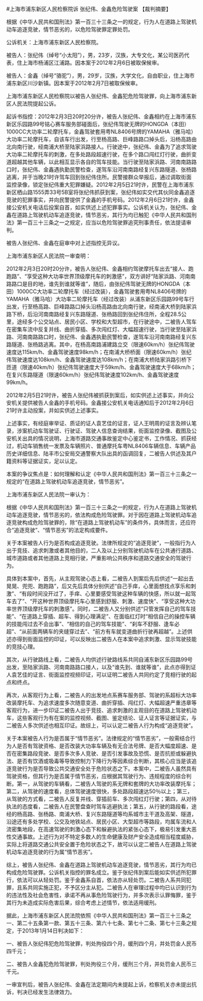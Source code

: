 #上海市浦东新区人民检察院诉 张纪伟、金鑫危险驾驶案 
【裁判摘要】

根据《中华人民共和国刑法》第一百三十三条之一的规定，行为人在道路上驾驶机动车追逐竞驶，情节恶劣的，以危险驾驶罪定罪处罚。



公诉机关：上海市浦东新区人民检察院。

被告人：张纪伟（绰号“小太阳”），男，23岁，汉族，大专文化，某公司医药代表，住上海市杨浦区江浦路。因本案于2012年2月6日被取保候审。

被告人：金鑫（绰号“骆驼”），男，29岁，汉族，大学文化，自由职业，住上海市浦东新区川沙新镇。因本案于2012年2月7日被取保候审。

上海市浦东新区人民检察院以被告人张纪伟、金鑫犯危险驾驶罪，向上海市浦东新区人民法院提起公诉。

起诉书指控：2012年2月3日20时20分许，被告人张纪伟、金鑫相约在上海市浦东新区乐园路99号铭心赛车服务部碰面后，张纪伟驾驶无牌的HONGDA（本田）1000CC大功率二轮摩托车，金鑫驾驶套用粤NL8406号牌的YAMAHA（雅马哈）大功率二轮摩托车，自该车行出发，行至杨高路、巨峰路路口掉头后，沿杨高路由北向南行驶，经南浦大桥至陆家浜路接人。行驶途中，张纪伟、金鑫为了追求驾驶大功率二轮摩托车的刺激，在多处路段超速行驶，在多个路口闯红灯行驶，曲折变道超越其他车辆，以此相互显示各自的驾车技能。当行驶至陆家浜路、河南南路路口时，张纪伟、金鑫遇执勤民警检查，遂驾车沿河南南路经复兴东路隧道、张杨路逃离，并于当晚21时许驾车回到张纪伟住所。民警接群众举报后，通过调取街面监控录像，锁定张纪伟重大犯罪嫌疑。2012年2月5日21时许，民警在上海市浦东新区栖山路1555弄33号5B室将张纪伟抓获到案，张纪伟如实交代其伙同金鑫追逐竞驶的犯罪事实，并向民警提供了金鑫的手机号码。2012年2月6日21时许，金鑫接公安机关电话后投案自首，如实供述上述犯罪事实。公诉机关认为，张纪伟、金鑫在道路上驾驶机动车追逐竞驶，情节恶劣，其行为均已触犯《中华人民共和国刑法》第一百三十三条之一之规定，应当以危险驾驶罪追究刑事责任，依法提请审判。

被告人张纪伟、金鑫在庭审中对上述指控无异议。

上海市浦东新区人民法院一审查明：

2012年2月3日20时20分许，被告人张纪伟、金鑫相约驾驶摩托车出去“接人、跑跑路”、“享受这种大功率世界顶级摩托车的刺激感”，双方讲好“陆家浜路、河南南路路口是目的地，谁先到谁就等谁”，随后，由张纪伟驾驶无牌的HONGDA（本田）1000CC大功率二轮摩托车（经过改装），金鑫驾驶套用粤NL8406号牌的YAMAHA（雅马哈）大功率二轮摩托车（经过改装）从浦东新区乐园路99号车行出发，行至杨高路、巨峰路路口掉头沿杨高路由北向南行驶，经南浦大桥到陆家浜路下桥，后沿河南南路经复兴东路隧道、张杨路回到张纪伟住所，全程28.5公里，途经多个公交站点、居民小区、学校和大型超市，在行驶途中，二被告人驾车在密集车流中反复并线、曲折穿插、多次闯红灯、大幅超速行驶，当行驶至陆家浜路、河南南路路口时，张纪伟、金鑫遇执勤民警检查，遂驾车沿河南南路经复兴东路隧道、张杨路逃离。其中，在杨高南路浦建路立交（限速60km/h）张纪伟驾驶速度达115km/h、金鑫驾驶速度98km/h；在南浦大桥桥面（限速60km/h）张纪伟驾驶速度达108km/h、金鑫驾驶速度达108km/h；在南浦大桥陆家浜路引桥下匝道（限速40km/h）张纪伟驾驶速度大于59km/h、金鑫驾驶速度大于68km/h；在复兴东路隧道（限速60km/h）张纪伟驾驶速度102km/h、金鑫驾驶速度99km/h。

2012年2月5日21时许，被告人张纪伟被抓获到案后，如实供述上述事实，并向公安机关提供被告人金鑫的手机号码。金鑫接公安机关电话通知后于2012年2月6日21时许主动投案，并如实供述上述事实。

上述事实，有经庭审举证、质证的证人袁艺佳的证言，证人王明周的证言及辨认笔录，涉案机动车驾驶证、行驶证、驾驶人信息查询结果，街面监控录像、截图及公安机关出具的情况说明，上海市道路交通事故鉴定中心鉴定书，工作情况、抓获经过，机动车销售统一发票及车辆照片、普通摩托车粤NL8406车辆信息、车辆产品历史详细信息、陆丰市公安局交通警察大队出具的函调回复，二被告人供述及其户籍资料等证据证实，足以认定。

本案的争议焦点是：如何理解和认定《中华人民共和国刑法》第一百三十三条之一规定的“在道路上驾驶机动车追逐竞驶，情节恶劣”。

上海市浦东新区人民法院一审认为：

根据《中华人民共和国刑法》第一百三十三条之一的规定，行为人在道路上驾驶机动车追逐竞驶，情节恶劣的，依法构成危险驾驶罪。对于因在道路上驾驶机动车追逐竞驶构成危险驾驶罪的，除“在道路上驾驶机动车”的条件外，具体而言，还应符合“追逐竞驶”、“情节恶劣”的法定构成要件。

关于本案被告人行为是否构成追逐竞驶。法律所规定的“追逐竞驶”，一般指行为人出于竞技、追求刺激或者其他目的，二人及以上分别驾驶机动车在公共通行道路、城市道路或者其他道路上竞相行驶，严重影响公共秩序和道路交通安全的驾驶行为。

具体到本案中，首先，从主观驾驶心态上看，二被告人到案后先后供述“一起出去晃晃、兜兜、跑跑路”，后又先后具体分别供述“自己手痒，心里面想找点享乐和刺激”、“有段时间没开过了，手痒、心里要感受驾驶这种车辆的快感，所以就一起驾车去了”、“开这种世界顶级摩托车心里感到舒服、刺激、速度快”、“享受这种大功率世界顶级摩托车的刺激感”。同时，二被告人又分别供述“只管发挥自己的驾车技能”、“在道路上穿插、超车、得到心理满足”、在面临红灯时“相信自己的操控车辆的技能闯过去不会出事”、“相信的自己的驾车技能”、“刹车不舒服、逢车必超”、“从前面两辆车的夹缝穿过去”、“前方有车就变道曲折行驶再超越”。上述供述亦得到街面监控的印证，可以反映出二被告人在本案中追求刺激、显示驾驶技能的竞技心理。

其次，从行驶路线上看，二被告人均供述行驶路线系共同自浦东新区乐园路99号出发，至陆家浜路、河南南路路口接人，以及“谁先到、谁就等谁”，此点亦得到证人袁艺佳的证言、街面监控视频印证，可以证明二被告人共同约定了竞相行驶的起点和终点。

再次，从客观行为上看，二被告人的出发地点系赛车服务部、驾驶的系超标大功率改装摩托车、为追求速度多次随意变道、曲折穿插、闯红灯、大幅超速严重违章等客观行为，进一步印证二被告人出于竞技、追求刺激的主观目的在道路上驾驶机动车，这些客观行为有在案的监控视频、截图、鉴定结论、证人证言等证据证实，与二被告人多次供述也相互印证。故综上，可以认定二被告人行为构成“追逐竞驶”。

关于本案被告人行为是否属于“情节恶劣”。法律规定的“情节恶劣”，一般需结合行为人是否有驾驶资格、是否改装大功率车辆及有无合法号牌、是否大幅度超速、是否在密集路段竞驶、是否多次多人竞驶、是否引发事故及恐慌、是否抗拒或躲避执法、是否有饮酒或吸毒等导致控制力下降行为等因素综合判断，其核心应当是该追逐竞驶行为是否导致公共交通安全处于危险状态之下。本案中，二被告人虽然具有驾驶资格，但其行为是否属于情节恶劣，应根据其驾驶行为、违规程度的综合判断。第一，从驾驶的车辆看，二被告人驾驶的系无牌和套牌的大功率改装摩托车；第二，从驾驶的速度看，总体驾驶速度很快，多处路段超速达50％以上；第三，从驾驶的方式看，二被告人反复并线、穿插前车、多次闯红灯行驶；第四，从对待执法的态度看，二被告人在民警盘查时驾车逃避执法；第五，从行驶的路段看，途经的杨高路、张杨路、南浦大桥、复兴东路隧道等均系城市主干道及高架、隧道，沿途还有多处学校、公交及地铁站点、居民小区、大型超市等路段，均属车流和人流密集地段，在高速驾驶的刺激心态下和躲避执法的紧张心态下，极易引发重大恶性交通事故。上述行为对不特定多数人的生命健康及财产安全造成相当程度威胁，实际上将道路交通公共安全置于危险状态之下，故可以认定二被告人在道路上驾驶机动车追逐竞驶的行为属“情节恶劣”。

综上，被告人张纪伟、金鑫在道路上驾驶机动车追逐竞驶，情节恶劣，其行为均已构成危险驾驶罪。公诉机关指控的罪名成立。鉴于张纪伟到案后能如实供述所犯罪行，依法可以从轻处罚。鉴于金鑫系自首，依法亦从轻处罚。二被告人系共同犯罪，且系共同实施正犯，不予区分主从犯。二被告人在审理过程中均已认识到行为的违法性及社会危害性，承诺不再从事危险驾驶行为，并多次表示认罪悔罪，鉴于其行为未造成实际危害后果，综合考虑上述情节，依法适用缓刑。

据此，上海市浦东新区人民法院依照《中华人民共和国刑法》第一百三十三条之一、第二十五条第一款、第五十三条、第六十七条、第七十二条、第七十三条之规定，于2013年1月14日判决如下：

一、被告人张纪伟犯危险驾驶罪，判处拘役四个月，缓刑四个月，并处罚金人民币四千元；

二、被告人金鑫犯危险驾驶罪，判处拘役三个月，缓刑三个月，并处罚金人民币三千元。

一审宣判后，被告人张纪伟、金鑫在法定期间内未提起上诉，检察机关亦未提出抗诉，判决已经发生法律效力。


